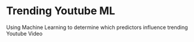 # Trending Youtube ML
Using Machine Learning to determine which predictors influence trending Youtube Video
